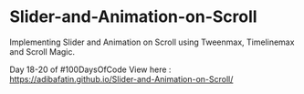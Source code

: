 # Slider-and-Animation-on-Scroll
Implementing Slider and Animation on Scroll using Tweenmax, Timelinemax and Scroll Magic.

Day 18-20 of #100DaysOfCode
View here :  https://adibafatin.github.io/Slider-and-Animation-on-Scroll/
